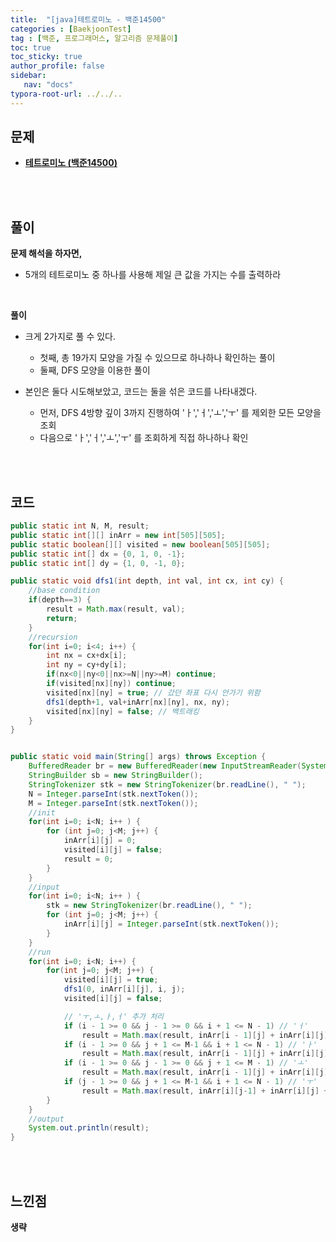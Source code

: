 ```yaml
---
title:  "[java]테트로미노 - 백준14500"
categories : [BaekjoonTest]
tag : [백준, 프로그래머스, 알고리즘 문제풀이]
toc: true
toc_sticky: true
author_profile: false
sidebar:
   nav: "docs"
typora-root-url: ../../..
---
```




## 문제

* **[테트로미노 (백준14500)](https://www.acmicpc.net/problem/14500)**

<br><br>

## 풀이

**문제 해석을 하자면,**

* 5개의 테트로미노 중 하나를 사용해 제일 큰 값을 가지는 수를 출력하라


<br>

**풀이**

* 크게 2가지로 풀 수 있다.
  * 첫째, 총 19가지 모양을 가질 수 있으므로 하나하나 확인하는 풀이
  * 둘째, DFS 모양을 이용한 풀이

* 본인은 둘다 시도해보았고, 코드는 둘을 섞은 코드를 나타내겠다.
  * 먼저, DFS 4방향 깊이 3까지 진행하여 'ㅏ','ㅓ','ㅗ','ㅜ' 를 제외한 모든 모양을 조회
  * 다음으로 'ㅏ','ㅓ','ㅗ','ㅜ' 를 조회하게 직접 하나하나 확인



<br><br>

## 코드

```java
public static int N, M, result;
public static int[][] inArr = new int[505][505];
public static boolean[][] visited = new boolean[505][505];
public static int[] dx = {0, 1, 0, -1};
public static int[] dy = {1, 0, -1, 0};

public static void dfs1(int depth, int val, int cx, int cy) {
    //base condition
    if(depth==3) {
        result = Math.max(result, val);
        return;
    }
    //recursion
    for(int i=0; i<4; i++) {
        int nx = cx+dx[i];
        int ny = cy+dy[i];
        if(nx<0||ny<0||nx>=N||ny>=M) continue;
        if(visited[nx][ny]) continue;
        visited[nx][ny] = true; // 갔던 좌표 다시 안가기 위함
        dfs1(depth+1, val+inArr[nx][ny], nx, ny);
        visited[nx][ny] = false; // 백트래킹
    }
}


public static void main(String[] args) throws Exception {
    BufferedReader br = new BufferedReader(new InputStreamReader(System.in));
    StringBuilder sb = new StringBuilder();
    StringTokenizer stk = new StringTokenizer(br.readLine(), " ");
    N = Integer.parseInt(stk.nextToken());
    M = Integer.parseInt(stk.nextToken());
    //init
    for(int i=0; i<N; i++ ) {
        for (int j=0; j<M; j++) {
            inArr[i][j] = 0;
            visited[i][j] = false;
            result = 0;
        }
    }
    //input
    for(int i=0; i<N; i++ ) {
        stk = new StringTokenizer(br.readLine(), " ");
        for (int j=0; j<M; j++) {
            inArr[i][j] = Integer.parseInt(stk.nextToken());
        }
    }
    //run
    for(int i=0; i<N; i++) {
        for(int j=0; j<M; j++) {
            visited[i][j] = true;
            dfs1(0, inArr[i][j], i, j);
            visited[i][j] = false;

            // 'ㅜ,ㅗ,ㅏ,ㅓ' 추가 처리
            if (i - 1 >= 0 && j - 1 >= 0 && i + 1 <= N - 1) // 'ㅓ'
                result = Math.max(result, inArr[i - 1][j] + inArr[i][j] + inArr[i][j - 1] + inArr[i + 1][j]);
            if (i - 1 >= 0 && j + 1 <= M-1 && i + 1 <= N - 1) // 'ㅏ'
                result = Math.max(result, inArr[i - 1][j] + inArr[i][j] + inArr[i][j + 1] + inArr[i + 1][j]);
            if (i - 1 >= 0 && j - 1 >= 0 && j + 1 <= M - 1) // 'ㅗ'
                result = Math.max(result, inArr[i - 1][j] + inArr[i][j] + inArr[i][j - 1] + inArr[i][j+1]);
            if (j - 1 >= 0 && j + 1 <= M-1 && i + 1 <= N - 1) // 'ㅜ'
                result = Math.max(result, inArr[i][j-1] + inArr[i][j] + inArr[i+1][j] + inArr[i][j+1]);
        }
    }
    //output
    System.out.println(result);
}
```

<br>**<br>**

## **느낀점**

**생략**
